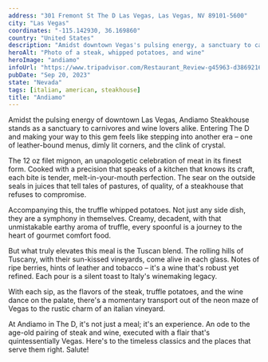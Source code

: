 ```yaml
---
address: "301 Fremont St The D Las Vegas, Las Vegas, NV 89101-5600"
city: "Las Vegas"
coordinates: "-115.142930, 36.169860"
country: "United States"
description: "Amidst downtown Vegas's pulsing energy, a sanctuary to carnivores and wine aficionados"
heroAlt: "Photo of a steak, whipped potatoes, and wine"
heroImage: "andiamo"
infoUrl: "https://www.tripadvisor.com/Restaurant_Review-g45963-d3869216-Reviews-Andiamo_italian_Steakhouse-Las_Vegas_Nevada.html"
pubDate: "Sep 20, 2023"
state: "Nevada"
tags: [italian, american, steakhouse]
title: "Andiamo"
---
```


Amidst the pulsing energy of downtown Las Vegas, Andiamo Steakhouse stands as a sanctuary to carnivores and wine lovers alike. Entering The D and making your way to this gem feels like stepping into another era – one of leather-bound menus, dimly lit corners, and the clink of crystal.

The 12 oz filet mignon, an unapologetic celebration of meat in its finest form. Cooked with a precision that speaks of a kitchen that knows its craft, each bite is tender, melt-in-your-mouth perfection. The sear on the outside seals in juices that tell tales of pastures, of quality, of a steakhouse that refuses to compromise.

Accompanying this, the truffle whipped potatoes. Not just any side dish, they are a symphony in themselves. Creamy, decadent, with that unmistakable earthy aroma of truffle, every spoonful is a journey to the heart of gourmet comfort food.

But what truly elevates this meal is the Tuscan blend. The rolling hills of Tuscany, with their sun-kissed vineyards, come alive in each glass. Notes of ripe berries, hints of leather and tobacco – it's a wine that's robust yet refined. Each pour is a silent toast to Italy's winemaking legacy.

With each sip, as the flavors of the steak, truffle potatoes, and the wine dance on the palate, there's a momentary transport out of the neon maze of Vegas to the rustic charm of an italian vineyard.

At Andiamo in The D, it's not just a meal; it's an experience. An ode to the age-old pairing of steak and wine, executed with a flair that's quintessentially Vegas. Here's to the timeless classics and the places that serve them right. Salute!
